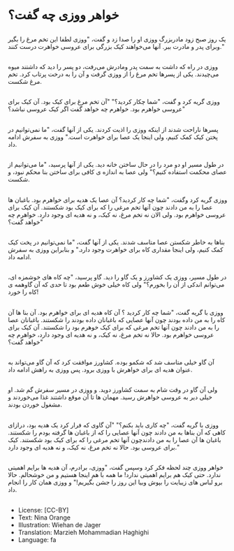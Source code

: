 # خواهر ووزی چه گفت؟

##
یک روز صبح زود مادربزرگ ووزی او را صدا زد و گفت، "ووزی لطفا این تخم مرغ را بگیر وبرای پدر و مادرت ببر. آنها می‌خواهند کیک بزرگی برای عروسی خواهرت درست کنند."

##
ووزی در راه که داشت به سمت پدر ومادرش می‌رفت، دو پسر را دید که داشتند میوه می‌چیدند. یکی از پسرها تخم مرغ را از ووزی گرفت و آن را به درخت پرتاب کرد. تخم مرغ شکست.

##
ووزی گریه کرد و گفت، "شما چکار کردید؟" "آن تخم مرغ برای کیک بود. آن کیک برای عروسی خواهرم بود. خواهرم چه خواهد گفت اگر کیک عروسی نباشد؟"

##
پسرها ناراحت شدند از اینکه ووزی را اذیت کردند. یکی از آنها گفت، "ما نمی‌توانیم در پختن کیک کمک کنیم، ولی اینجا یک عصا برای خواهرت است." ووزی به سفرش ادامه داد.

##
در طول مسیر او دو مرد را در حال ساختن خانه دید. یکی از آنها پرسید، "ما می‌توانیم از عصای محکمت استفاده کنیم؟" ولی عصا به اندازه ی کافی برای ساختن بنا محکم نبود، و شکست.

##
ووزی گریه کرد وگفت، "شما چه کار کردید؟ آن عصا یک هدیه برای خواهرم بود. باغبان ها عصا را به من دادند چون آنها تخم مرغی را که برای کیک بود شکستند. آن کیک برای عروسی خواهرم بود. ولی الان نه تخم مرغ، نه کیک، و نه هدیه ای وجود دارد. خواهرم چه خواهد گفت؟"

##
بناها به خاطر شکستن عصا متاسف شدند. یکی از آنها گفت، "ما نمی‌توانیم در پخت کیک کمک کنیم، ولی اینجا مقداری کاه برای خواهرت وجود دارد." و بنابراین ووزی به سفرش ادامه داد.

##
در طول مسیر، ووزی یک کشاورز و یک گاو را دید. گاو پرسید، "چه کاه های خوشمزه ای، می‌توانم اندکی از آن را بخورم؟" ولی کاه خیلی خوش طعم بود تا حدی که آن گاوهمه ی کاه را خورد!

##
ووزی با گریه گفت، "شما چه کار کردید ؟ آن کاه هدیه ای برای خواهرم بود. آن بنا ها آن کاه را به من داده بودند چون آنها عصایی که باغبانان داده بودند را شکستند. باغبانان عصا را به من دادند چون آنها تخم مرغی که برای کیک خوهرم بود را شکستند. آن کیک برای عروسی خواهرم بود. حالا نه تخم مرغ، نه کیک، و نه هدیه ای وجود دارد، خواهرم چه خواهد گفت؟"

##
آن گاو خیلی متاسف شد که شکمو بوده. کشاورز موافقت کرد که آن گاو می‌تواند به عنوان هدیه ای برای خواهرش با ووزی برود. پس ووزی به راهش ادامه داد.

##
ولی آن گاو در وقت شام به سمت کشاورز دوید. و ووزی در مسیر سفرش گم شد. او خیلی دیر به عروسی خواهرش رسید. مهمان ها تا آن موقع داشتند غذا می‌خوردند و مشغول خوردن بودند.

##
ووزی با گریه گفت، "چه کاری باید بکنم؟" "آن گاوی که فرار کرد یک هدیه بود، درازای کاهی که آن بناها به من دادند چون آنها عصایی را که از باغبان ها گرفته بودم را شکستند. باغبان ها آن عصا را به من دادندچون آنها تخم مرغی را که برای کیک بود شکستند. کیک برای عروسی بود. حالا نه تخم مرغ، نه کیک، و نه هدیه ای وجود دارد."

##
خواهر ووزی چند لحظه فکر کرد وسپس گفت، "ووزی، برادرم، آن هدیه ها برایم اهمیتی ندارد. حتی کیک هم برایم اهمیتی ندارد! ما همه با هم اینجا هستیم و من خوشحالم. حالا برو لباس های زیبایت را بپوش وبیا این روز را جشن بگیریم!" و ووزی همان کار را انجام داد.

##
* License: [CC-BY]
* Text: Nina Orange
* Illustration: Wiehan de Jager
* Translation: Marzieh Mohammadian Haghighi
* Language: fa
